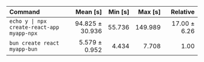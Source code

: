 | Command | Mean [s] | Min [s] | Max [s] | Relative |
|:---|---:|---:|---:|---:|
| `echo y \| npx create-react-app myapp-npx` | 94.825 ± 30.936 | 55.736 | 149.989 | 17.00 ± 6.26 |
| `bun create react myapp-bun` | 5.579 ± 0.952 | 4.434 | 7.708 | 1.00 |
